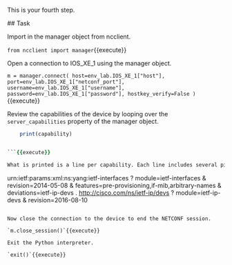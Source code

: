 This is your fourth step.

## Task

Import in the manager object from ncclient. 

`from ncclient import manager`{{execute}}

Open a connection to IOS_XE_1 using the manager object. 

`m = manager.connect(
    host=env_lab.IOS_XE_1["host"],
    port=env_lab.IOS_XE_1["netconf_port"],
    username=env_lab.IOS_XE_1["username"],
    password=env_lab.IOS_XE_1["password"],
    hostkey_verify=False
    )`{{execute}}

Review the capabilities of the device by looping over the `server_capabilities` property of the manager object. 

```for capability in m.server_capabilities:
    print(capability)


```{{execute}}

What is printed is a line per capability. Each line includes several pieces of data including the Model URI, Model Name, Model Version, and other details. Below we've grabbed two capabilities and formatted the output to better inspect. 

```
urn:ietf:params:xml:ns:yang:ietf-interfaces
  ? module=ietf-interfaces
  & revision=2014-05-08
  & features=pre-provisioning,if-mib,arbitrary-names
  & deviations=ietf-ip-devs
.
http://cisco.com/ns/ietf-ip/devs
  ? module=ietf-ip-devs
  & revision=2016-08-10
```

Now close the connection to the device to end the NETCONF session. 

`m.close_session()`{{execute}}

Exit the Python interpreter.

`exit()`{{execute}}
